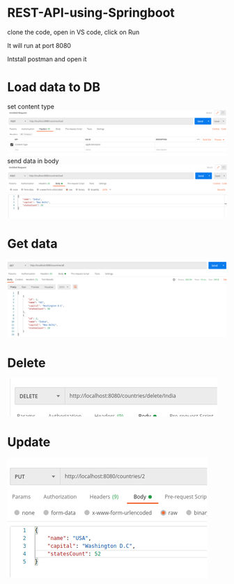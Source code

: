 # REST-API-using-Springboot

clone the code,
open in VS code,
click on Run

It will run at port 8080

Intstall postman and open it

# Load data to DB
  set content type
  ![](./images/setContentType.png)
  send data in body
  ![](./images/loadData.png)
  
# Get data
  ![](./images/getData.png)
  
# Delete
  ![](./images/deleteByCountry.png)
  
# Update
  ![](./images/updateById.png)
